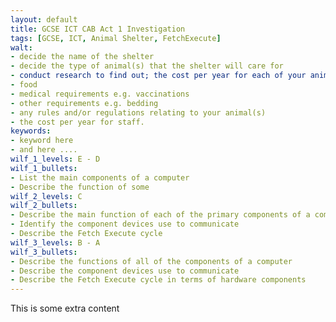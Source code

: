 ```yaml
---
layout: default
title: GCSE ICT CAB Act 1 Investigation
tags: [GCSE, ICT, Animal Shelter, FetchExecute]
walt:
- decide the name of the shelter
- decide the type of animal(s) that the shelter will care for
- conduct research to find out; the cost per year for each of your animal(s) of: 
- food
- medical requirements e.g. vaccinations
- other requirements e.g. bedding
- any rules and/or regulations relating to your animal(s)
- the cost per year for staff.
keywords:
- keyword here
- and here ....
wilf_1_levels: E - D
wilf_1_bullets:
- List the main components of a computer
- Describe the function of some
wilf_2_levels: C
wilf_2_bullets:
- Describe the main function of each of the primary components of a computer
- Identify the component devices use to communicate
- Describe the Fetch Execute cycle
wilf_3_levels: B - A
wilf_3_bullets:
- Describe the functions of all of the components of a computer
- Describe the component devices use to communicate
- Describe the Fetch Execute cycle in terms of hardware components
---
```


This is some extra content


